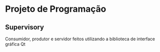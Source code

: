 # Projeto de Programação

## Supervisory

Consumidor, produtor e servidor feitos utilizando a biblioteca de interface gráfica Qt
